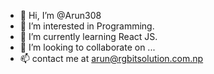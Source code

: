 - 👋 Hi, I’m @Arun308
- 👀 I’m interested in Programming.
- 🌱 I’m currently learning React JS.
- 💞️ I’m looking to collaborate on ...
- 📫 contact me at arun@rgbitsolution.com.np

<!---
Arun308/Arun308 is a ✨ special ✨ repository because its `README.md` (this file) appears on your GitHub profile.
You can click the Preview link to take a look at your changes.
--->
